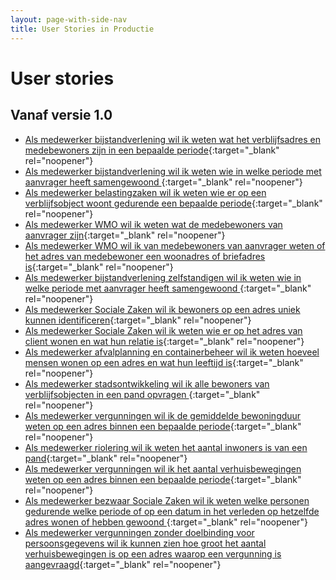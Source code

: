 ```yaml
---
layout: page-with-side-nav
title: User Stories in Productie
---
```


# User stories

## Vanaf versie 1.0

- [Als medewerker bijstandverlening wil ik weten wat het verblijfsadres en medebewoners zijn in een bepaalde periode](https://github.com/VNG-Realisatie/Haal-Centraal-BRP-bewoning/issues/85){:target="_blank" rel="noopener"}
- [Als medewerker bijstandverlening wil ik weten wie in welke periode met aanvrager heeft samengewoond ](https://github.com/VNG-Realisatie/Haal-Centraal-BRP-bewoning/issues/75){:target="_blank" rel="noopener"}
- [Als medewerker belastingzaken wil ik weten wie er op een verblijfsobject woont gedurende een bepaalde periode](https://github.com/VNG-Realisatie/Haal-Centraal-BRP-bewoning/issues/40){:target="_blank" rel="noopener"}
- [Als medewerker WMO wil ik weten wat de medebewoners van aanvrager zijn](https://github.com/VNG-Realisatie/Haal-Centraal-BRP-bewoning/issues/27){:target="_blank" rel="noopener"}
- [Als medewerker WMO wil ik van medebewoners van aanvrager weten of het adres van medebewoner een woonadres of briefadres is](https://github.com/VNG-Realisatie/Haal-Centraal-BRP-bewoning/issues/26){:target="_blank" rel="noopener"}
- [Als medewerker bijstandverlening zelfstandigen wil ik weten wie in welke periode met aanvrager heeft samengewoond ](https://github.com/VNG-Realisatie/Haal-Centraal-BRP-bewoning/issues/38){:target="_blank" rel="noopener"}
- [Als medewerker Sociale Zaken wil ik bewoners op een adres uniek kunnen identificeren](https://github.com/VNG-Realisatie/Haal-Centraal-BRP-bewoning/issues/46){:target="_blank" rel="noopener"}
- [Als medewerker Sociale Zaken wil ik weten wie er op het adres van client wonen en wat hun relatie is](https://github.com/VNG-Realisatie/Haal-Centraal-BRP-bewoning/issues/31){:target="_blank" rel="noopener"}
- [Als medewerker afvalplanning en containerbeheer wil ik weten hoeveel mensen wonen op een adres en wat hun leeftijd is](https://github.com/VNG-Realisatie/Haal-Centraal-BRP-bewoning/issues/47){:target="_blank" rel="noopener"}
- [Als medewerker stadsontwikkeling wil ik alle bewoners van verblijfsobjecten in een pand opvragen ](https://github.com/VNG-Realisatie/Haal-Centraal-BRP-bewoning/issues/35){:target="_blank" rel="noopener"}
- [Als medewerker vergunningen wil ik de gemiddelde bewoningduur weten op een adres binnen een bepaalde periode](https://github.com/VNG-Realisatie/Haal-Centraal-BRP-bewoning/issues/64){:target="_blank" rel="noopener"}
- [Als medewerker riolering wil ik weten het aantal inwoners is van een pand](https://github.com/VNG-Realisatie/Haal-Centraal-BRP-bewoning/issues/71){:target="_blank" rel="noopener"}
- [Als medewerker vergunningen wil ik het aantal verhuisbewegingen weten op een adres binnen een bepaalde periode](https://github.com/VNG-Realisatie/Haal-Centraal-BRP-bewoning/issues/72){:target="_blank" rel="noopener"}
- [Als medewerker bezwaar Sociale Zaken wil ik weten welke personen gedurende welke periode of op een datum in het verleden op hetzelfde adres wonen of hebben gewoond  ](https://github.com/VNG-Realisatie/Haal-Centraal-BRP-bewoning/issues/73){:target="_blank" rel="noopener"}
- [Als medewerker vergunningen zonder doelbinding voor persoonsgegevens wil ik kunnen zien hoe groot het aantal verhuisbewegingen is op een adres waarop een vergunning is aangevraagd](https://github.com/VNG-Realisatie/Haal-Centraal-BRP-bewoning/issues/74){:target="_blank" rel="noopener"}


